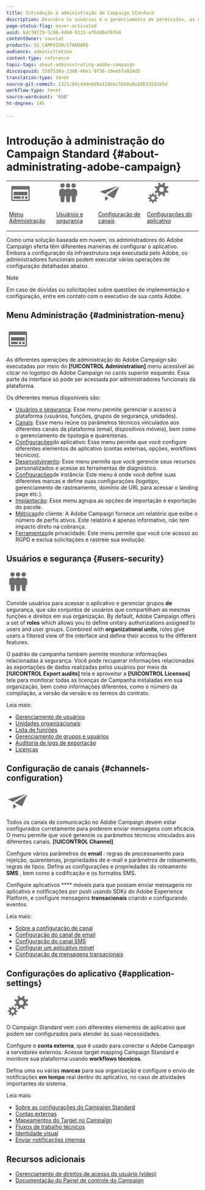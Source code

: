 ```yaml
---
title: Introdução à administração do Campaign Standard
description: Descubra os usuários e o gerenciamento de permissões, as diretrizes de monitoramento, as configurações específicas do canal e as diretrizes de configuração do aplicativo.
page-status-flag: never-activated
uuid: 64c34729-5c98-4db0-9131-af6dd0e78fb4
contentOwner: sauviat
products: SG_CAMPAIGN/STANDARD
audience: administration
content-type: reference
topic-tags: about-administrating-adobe-campaign
discoiquuid: 5587530a-2308-4be1-9f56-19eeb7a924d5
translation-type: tm+mt
source-git-commit: 1321c84c49de6d9a318bbc5bb8a0e28b332d2b5d
workflow-type: tm+mt
source-wordcount: '650'
ht-degree: 14%

---
```



# Introdução à administração do Campaign Standard {#about-administrating-adobe-campaign}

<table>
<tr><td><img src="assets/do-not-localize/icon_menu.svg" width="60px"><p><a href="#administration-menu">Menu Administração</a></p></td>
<td><img src="assets/do-not-localize/icon_users.svg" width="60px"><p><a href="#users-security">Usuários e segurança</a></p></td>
<td><img src="assets/do-not-localize/icon_channels.svg" width="60px"><p><a href="#channels-configuration">Configuração de canais</a></p></td>
<td><img src="assets/do-not-localize/icon_settings.svg" width="60px"><p><a href="#application-settings">Configurações do aplicativo</a></p></td></tr>
</table>

Como uma solução baseada em nuvem, os administradores do Adobe Campaign oferta têm diferentes maneiras de configurar o aplicativo. Embora a configuração da infraestrutura seja executada pelo Adobe, os administradores funcionais podem executar várias operações de configuração detalhadas abaixo.

>[!NOTE]
>
>Em caso de dúvidas ou solicitações sobre questões de implementação e configuração, entre em contato com o executivo de sua conta Adobe.

## Menu Administração {#administration-menu}

<img src="assets/do-not-localize/icon_menu.svg" width="60px">

As diferentes operações de administração do Adobe Campaign são executadas por meio do **[!UICONTROL Administration]** menu acessível ao clicar no logotipo do Adobe Campaign no canto superior esquerdo. Essa parte da interface só pode ser acessada por administradores funcionais da plataforma.

Os diferentes menus disponíveis são:

* [Usuários e segurança](../../administration/using/about-access-management.md): Esse menu permite gerenciar o acesso à plataforma (usuários, funções, grupos de segurança, unidades).
* [Canais](../../administration/using/about-channel-configuration.md): Esse menu reúne os parâmetros técnicos vinculados aos diferentes canais da plataforma (email, dispositivos móveis), bem como o gerenciamento de tipologia e quarentenas.
* [Configurações](../../administration/using/external-accounts.md)do aplicativo: Esse menu permite que você configure diferentes elementos do aplicativo (contas externas, opções, workflows técnicos).
* [Desenvolvimento](../../developing/using/data-model-concepts.md): Esse menu permite que você gerencie seus recursos personalizados e acesse as ferramentas de diagnóstico.
* [Configurações](../../administration/using/branding.md)de instância: Este menu é onde você define suas diferentes marcas e define suas configurações (logotipo, gerenciamento de rastreamento, domínio de URL para acessar o landing page etc.).
* [Implantação](../../automating/using/managing-packages.md): Esse menu agrupa as opções de importação e exportação do pacote.
* [Métricas](../../audiences/using/active-profiles.md)do cliente: A Adobe Campaign fornece um relatório que exibe o número de perfis ativos. Este relatório é apenas informativo, não tem impacto direto na cobrança.
* [Ferramentas](https://docs.campaign.adobe.com/doc/standard/getting_started/en/ACS_GDPR.html)de privacidade: Este menu permite que você crie acesso ao RGPD e exclua solicitações e rastreie sua evolução.

## Usuários e segurança {#users-security}

<img src="assets/do-not-localize/icon_users.svg"  width="60px">

Convide usuários para acessar o aplicativo e gerenciar grupos **de** segurança, que são conjuntos de usuários que compartilham as mesmas funções e direitos em sua organização. By default, Adobe Campaign offers a set of **roles** which allows you to define unitary authorizations assigned to users and user groups. Combined with **organizational units**, roles give users a filtered view of the interface and define their access to the different features.

O padrão de campanha também permite monitorar informações relacionadas à segurança. Você pode recuperar informações relacionadas às exportações de dados realizadas pelos usuários por meio da **[!UICONTROL Export audits]** tela e aproveitar a **[!UICONTROL Licenses]** tela para monitorar todas as licenças de Campanha instaladas em sua organização, bem como informações diferentes, como o número da compilação, a versão da versão e os termos do contrato.

Leia mais:

* [Gerenciamento de usuários](../../administration/using/users-management.md)
* [Unidades organizacionais](../../administration/using/organizational-units.md)
* [Lista de funções](../../administration/using/list-of-roles.md)
* [Gerenciamento de grupos e usuários](../../administration/using/managing-groups-and-users.md)
* [Auditoria de logs de exportação](../../administration/using/auditing-export-logs.md)
* [Licenças](../../administration/using/licenses.md)

## Configuração de canais {#channels-configuration}

<img src="assets/do-not-localize/icon_channels.svg" width="60px">

Todos os canais de comunicação no Adobe Campaign devem estar configurados corretamente para poderem enviar mensagens com eficácia. O menu permite que você gerencie os parâmetros técnicos vinculados aos diferentes canais. **[!UICONTROL Channel]**

Configure vários parâmetros de **email** : regras de processamento para rejeição, quarentenas, propriedades de e-mail e parâmetros de roteamento, regras de tipos. Defina as configurações e propriedades do roteamento **SMS** , bem como a codificação e os formatos SMS.

Configure aplicativos **** móveis para que possam enviar mensagens no aplicativo e notificações por push usando SDKs do Adobe Experience Platform, e configure mensagens **transacionais** criando e configurando eventos.

Leia mais:

* [Sobre a configuração de canal](../../administration/using/about-channel-configuration.md)
* [Configuração do canal de email](../../administration/using/configuring-email-channel.md)
* [Configuração do canal SMS](../../administration/using/configuring-sms-channel.md)
* [Configurar um aplicativo móvel](../../administration/using/configuring-a-mobile-application.md)
* [Configuração de mensagens transacionais](../../administration/using/configuring-transactional-messaging.md)

## Configurações do aplicativo {#application-settings}

<img src="assets/do-not-localize/icon_settings.svg" width="60px">

O Campaign Standard vem com diferentes elementos de aplicativo que podem ser configurados para atender às suas necessidades.

Configure o **conta externa**, que é usado para conectar o Adobe Campaign a servidores externos. Acesse target mapping Campaign Standard e monitore sua plataforma usando **workflows técnicos**.

Defina uma ou várias **marcas** para sua organização e configure o envio de notificações **em tempo** real dentro do aplicativo, no caso de atividades importantes do sistema.

Leia mais:

* [Sobre as configurações do Campaign Standard](../../administration/using/about-campaign-standard-settings.md)
* [Contas externas](../../administration/using/external-accounts.md)
* [Mapeamentos do Target no Campaign](../../administration/using/target-mappings-in-campaign.md)
* [Fluxos de trabalho técnicos](../../administration/using/technical-workflows.md)
* [Identidade visual](../../administration/using/branding.md)
* [Enviar notificações internas](../../administration/using/sending-internal-notifications.md)

## Recursos adicionais

* [Gerenciamento de direitos de acesso do usuário (vídeo)](https://docs.adobe.com/content/help/en/campaign-standard-learn/tutorials/administrating/managing-user-access-rights.html)
* [Documentação do Painel de controle do Campaign](https://docs.adobe.com/content/help/pt-BR/control-panel/using/control-panel-home.translate.html)
